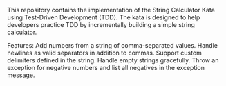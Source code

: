 This repository contains the implementation of the String Calculator Kata using Test-Driven Development (TDD). The kata is designed to help developers practice TDD by incrementally building a simple string calculator.

Features:
Add numbers from a string of comma-separated values.
Handle newlines as valid separators in addition to commas.
Support custom delimiters defined in the string.
Handle empty strings gracefully.
Throw an exception for negative numbers and list all negatives in the exception message.


